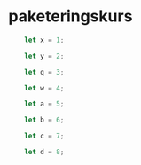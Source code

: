 # paketeringskurs

```javascript
	let x = 1;
```
```javascript
	let y = 2;
```
```javascript
	let q = 3;
```
```javascript
	let w = 4;
```
```javascript
	let a = 5;
```
```javascript
	let b = 6;
```
```javascript
	let c = 7;
```
```javascript
	let d = 8;
```
